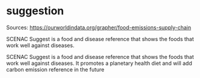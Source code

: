 # suggestion

Sources:
https://ourworldindata.org/grapher/food-emissions-supply-chain


SCENAC Suggest is a food and disease reference that shows the foods that work well against diseases.

SCENAC Suggest is a food and disease reference that shows the foods that work well against diseases. It promotes a planetary health diet and will add carbon emission reference in the future


